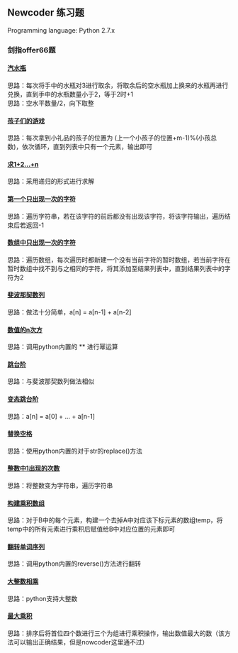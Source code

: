 ## Newcoder 练习题
Programming language: Python 2.7.x
### 剑指offer66题  
#### [汽水瓶](https://github.com/JX-Wang/NewCoder/tree/master/%E6%B1%BD%E6%B0%B4%E7%93%B6)
思路：每次将手中的水瓶对3进行取余，将取余后的空水瓶加上换来的水瓶再进行兑换，直到手中的水瓶数量小于2，等于2时+1  
思路：空水平数量/2，向下取整  
#### [孩子们的游戏](https://github.com/JX-Wang/NewCoder/tree/master/%E5%AD%A9%E5%AD%90%E4%BB%AC%E7%9A%84%E6%B8%B8%E6%88%8F)
思路：每次拿到小礼品的孩子的位置为 (上一个小孩子的位置+m-1)%(小孩总数)，依次循环，直到列表中只有一个元素，输出即可
#### [求1+2...+n](https://github.com/JX-Wang/NewCoder/tree/master/%E6%B1%821+2...+n)
思路：采用递归的形式进行求解
#### [第一个只出现一次的字符](https://github.com/JX-Wang/NewCoder/tree/master/%E7%AC%AC%E4%B8%80%E4%B8%AA%E5%8F%AA%E5%87%BA%E7%8E%B0%E4%B8%80%E6%AC%A1%E7%9A%84%E5%AD%97%E7%AC%A6)
思路：遍历字符串，若在该字符的前后都没有出现该字符，将该字符输出，遍历结束后若返回-1
#### [数组中只出现一次的字符](https://github.com/JX-Wang/NewCoder/tree/master/%E6%95%B0%E7%BB%84%E4%B8%AD%E5%8F%AA%E5%87%BA%E7%8E%B0%E4%B8%80%E6%AC%A1%E7%9A%84%E5%AD%97%E7%AC%A6)
思路：遍历数组，每次遍历时都新建一个没有当前字符的暂时数组，若当前字符在暂时数组中找不到与之相同的字符，将其添加至结果列表中，直到结果列表中的字符为2
#### [斐波那契数列](https://github.com/JX-Wang/NewCoder/edit/master/%E6%96%90%E6%B3%A2%E9%82%A3%E5%A5%91%E6%95%B0%E5%88%97/README.md)
思路：做法十分简单，a[n] = a[n-1] + a[n-2]
#### [数值的n次方](https://github.com/JX-Wang/NewCoder/tree/master/%E6%95%B0%E5%80%BC%E7%9A%84n%E6%AC%A1%E6%96%B9)
思路：调用python内置的 ** 进行幂运算
#### [跳台阶](https://github.com/JX-Wang/NewCoder/tree/master/%E8%B7%B3%E5%8F%B0%E9%98%B6)
思路：与斐波那契数列做法相似
#### [变态跳台阶](https://github.com/JX-Wang/NewCoder/tree/master/%E5%8F%98%E6%80%81%E8%B7%B3%E5%8F%B0%E9%98%B6)
思路：a[n] = a[0] + ... + a[n-1]
#### [替换空格](https://github.com/JX-Wang/NewCoder/tree/master/替换空格)
思路：使用python内置的对于str的replace()方法
#### [整数中1出现的次数](https://github.com/JX-Wang/NewCoder/tree/master/%E6%95%B4%E6%95%B0%E4%B8%AD1%E5%87%BA%E7%8E%B0%E7%9A%84%E6%AC%A1%E6%95%B0)
思路：将整数变为字符串，遍历字符串
#### [构建乘积数组](https://github.com/JX-Wang/NewCoder/tree/master/%E6%9E%84%E5%BB%BA%E4%B9%98%E7%A7%AF%E6%95%B0%E7%BB%84)
思路：对于B中的每个元素，构建一个去掉A中对应该下标元素的数组temp，将temp中的所有元素进行乘积后赋值给B中对应位置的元素即可
#### [翻转单词序列](https://github.com/JX-Wang/NewCoder/tree/master/%E5%8F%8D%E8%BD%AC%E5%8D%95%E8%AF%8D%E5%BA%8F%E5%88%97)
思路：调用python内置的reverse()方法进行翻转
#### [大整数相乘](https://github.com/JX-Wang/NewCoder/tree/master/%E5%A4%A7%E6%95%B4%E6%95%B0%E7%9B%B8%E4%B9%98)
思路：python支持大整数
#### [最大乘积](https://github.com/JX-Wang/NewCoder/tree/master/%E6%9C%80%E5%A4%A7%E4%B9%98%E7%A7%AF)
思路：排序后将首位四个数进行三个为组进行乘积操作，输出数值最大的数（该方法可以输出正确结果，但是nowcoder这里通不过）
